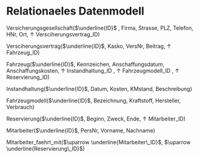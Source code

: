 # Relationaeles Datenmodell

Versicherungsgesellschaft($\underline{ID}$ , Firma, Strasse, PLZ, Telefon, HNr, Ort, $\uparrow$ Versciherungsvertrag_ID)

Versciherungsvertrag($\underline{ID}$, Kasko, VersNr, Beitrag, $\uparrow$ Fahrzeug_ID)

Fahrzeug($\underline{ID}$, Kennzeichen, Anschaffungsdatum, Anschaffungskosten, $\uparrow$ Instandhaltung_ID , $\uparrow$ Fahrzeugmodell_ID , $\uparrow$ Reservierung\_ID)

Instandhaltung($\underline{ID}$, Datum, Kosten, KMstand, Beschreibung)

Fahrzeugmodell($\underline{ID}$, Bezeichnung, Kraftstoff, Hersteller, Verbrauch)

Reservierung($\underline{ID}$, Beginn, Zweck, Ende, $\uparrow$ Mitarbeiter_ID)

Mitarbeiter($\underline{ID}$, PersNr, Vorname, Nachname)

Mitarbeiter_faehrt_mit($\uparrow \underline{Mitarbeiter\_ID}$, $\uparrow \underline{Reservierung\_ID}$)

